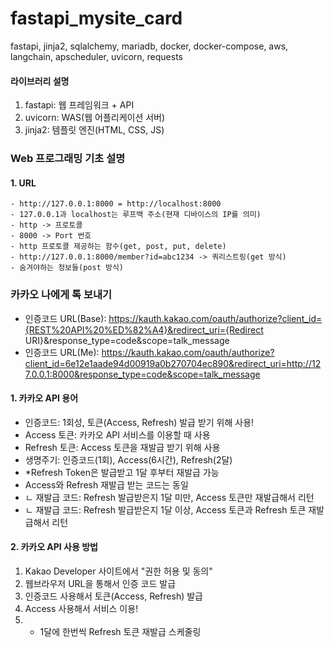 # fastapi_mysite_card
fastapi, jinja2, sqlalchemy, mariadb, docker, docker-compose, aws, langchain, apscheduler, uvicorn, requests


#### 라이브러리 설명
1. fastapi: 웹 프레임워크 + API
2. uvicorn: WAS(웹 어플리케이션 서버)
3. jinja2: 템플릿 엔진(HTML, CSS, JS)


### Web 프로그래밍 기초 설명

#### 1. URL
    - http://127.0.0.1:8000 = http://localhost:8000
    - 127.0.0.1과 localhost는 루프백 주소(현재 디바이스의 IP를 의미)
    - http -> 프로토콜
    - 8000 -> Port 번호
    - http 프로토콜 제공하는 함수(get, post, put, delete)
    - http://127.0.0.1:8000/member?id=abc1234 -> 쿼리스트링(get 방식)
    - 숨겨야하는 정보들(post 방식)


### 카카오 나에게 톡 보내기
- 인증코드 URL(Base): https://kauth.kakao.com/oauth/authorize?client_id={REST%20API%20%ED%82%A4}&redirect_uri={Redirect URI}&response_type=code&scope=talk_message
- 인증코드 URL(Me): https://kauth.kakao.com/oauth/authorize?client_id=6e12e1aade94d00919a0b270704ec890&redirect_uri=http://127.0.0.1:8000&response_type=code&scope=talk_message

#### 1. 카카오 API 용어
- 인증코드: 1회성, 토큰(Access, Refresh)
  발급 받기 위해 사용!
- Access 토큰: 카카오 API 서비스를 이용할 때 사용
- Refresh 토큰: Access 토큰을 재발급 받기 위해 사용
- 생명주기: 인증코드(1회), Access(6시간), Refresh(2달)
- *Refresh Token은 발급받고 1달 후부터 재발급 가능
- Access와 Refresh 재발급 받는 코드는 동일
- ㄴ 재발급 코드: Refresh 발급받은지 1달 미만, Access 토큰만 재발급해서 리턴
- ㄴ 재발급 코드: Refresh 발급받은지 1달 이상, Access 토큰과 Refresh 토큰 재발급해서 리턴

#### 2. 카카오 API 사용 방법
1. Kakao Developer 사이트에서 "권한 허용 및 동의"
2. 웹브라우저 URL을 통해서 인증 코드 발급
3. 인증코드 사용해서 토큰(Access, Refresh) 발급
4. Access 사용해서 서비스 이용!
5. + 1달에 한번씩 Refresh 토큰 재발급 스케줄링